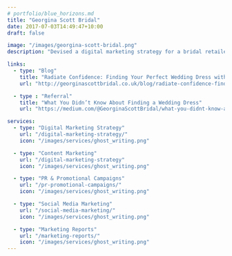 ```yaml
---
# portfolio/blue_horizons.md
title: "Georgina Scott Bridal"
date: 2017-07-03T14:49:47+10:00
draft: false

image: "/images/georgina-scott-bridal.png"
description: "Devised a digital marketing strategy for a bridal retailer client and coordinated content, social media marketing and PR."

links:
  - type: "Blog"
    title: "Radiate Confidence: Finding Your Perfect Wedding Dress with Martina Liana"
    url: "http://georginascottbridal.co.uk/blog/radiate-confidence-finding-your-perfect-wedding-dress-with-martina-liana/"

  - type : "Referral"
    title: "What You Didn’t Know About Finding a Wedding Dress"
    url: "https://medium.com/@GeorginaScottBridal/what-you-didnt-know-about-finding-a-wedding-dress-b4fd46c85bfc"

services:
  - type: "Digital Marketing Strategy"
    url: "/digital-marketing-strategy/"
    icon: "/images/services/ghost_writing.png"

  - type: "Content Marketing"
    url: "/digital-marketing-strategy"
    icon: "/images/services/ghost_writing.png"

  - type: "PR & Promotional Campaigns"
    url: "/pr-promotional-campaigns/"
    icon: "/images/services/ghost_writing.png"

  - type: "Social Media Marketing"
    url: "/social-media-marketing/"
    icon: "/images/services/ghost_writing.png"

  - type: "Marketing Reports"
    url: "/marketing-reports/"
    icon: "/images/services/ghost_writing.png"
---
```


